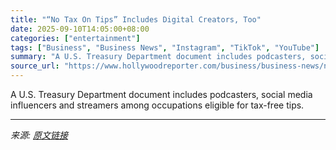 ```yaml
---
title: "“No Tax On Tips” Includes Digital Creators, Too"
date: 2025-09-10T14:05:00+08:00
categories: ["entertainment"]
tags: ["Business", "Business News", "Instagram", "TikTok", "YouTube"]
summary: "A U.S. Treasury Department document includes podcasters, social media influencers and streamers among occupations eligible for tax-free tips."
source_url: "https://www.hollywoodreporter.com/business/business-news/no-tax-on-tips-guidance-creators-trump-treasury-1236366513/"
---
```


A U.S. Treasury Department document includes podcasters, social media influencers and streamers among occupations eligible for tax-free tips.

---

*来源: [原文链接](https://www.hollywoodreporter.com/business/business-news/no-tax-on-tips-guidance-creators-trump-treasury-1236366513/)*
